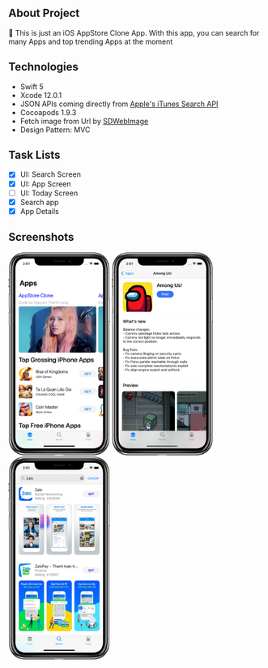 ## About Project

👋 This is just an iOS AppStore Clone App.
With this app, you can search for many Apps and top trending Apps at the moment

## Technologies

- Swift 5
- Xcode 12.0.1
- JSON APIs coming directly from [Apple's iTunes Search API](https://affiliate.itunes.apple.com/resources/documentation/itunes-store-web-service-search-api/)
- Cocoapods 1.9.3
- Fetch image from Url by [SDWebImage](https://github.com/SDWebImage/SDWebImage)
- Design Pattern: MVC

## Task Lists

- [x] UI: Search Screen 
- [x] UI: App Screen 
- [ ] UI: Today Screen
- [x] Search app
- [X] App Details

## Screenshots

<div>
  <img src="Images/appscreen.png" height = 400 width= 200 />
  <img src="Images/appdetail.png" height = 400 width= 200 />
  <img src="Images/appsearch.png" height = 400 width= 200 />
</div>
